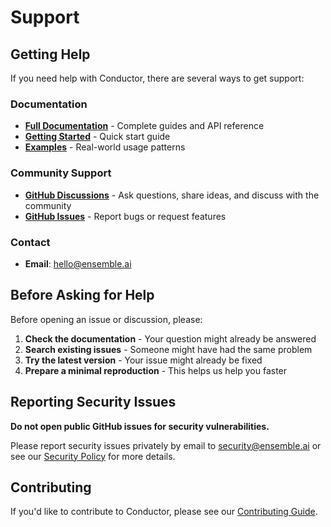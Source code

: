 # Support

## Getting Help

If you need help with Conductor, there are several ways to get support:

### Documentation

- **[Full Documentation](https://docs.ensemble.ai/conductor)** - Complete guides and API reference
- **[Getting Started](https://docs.ensemble.ai/getting-started/conductor)** - Quick start guide
- **[Examples](https://github.com/ensemble-edge/examples)** - Real-world usage patterns

### Community Support

- **[GitHub Discussions](https://github.com/ensemble-edge/conductor/discussions)** - Ask questions, share ideas, and discuss with the community
- **[GitHub Issues](https://github.com/ensemble-edge/conductor/issues)** - Report bugs or request features

### Contact

- **Email**: [hello@ensemble.ai](mailto:hello@ensemble.ai)

## Before Asking for Help

Before opening an issue or discussion, please:

1. **Check the documentation** - Your question might already be answered
2. **Search existing issues** - Someone might have had the same problem
3. **Try the latest version** - Your issue might already be fixed
4. **Prepare a minimal reproduction** - This helps us help you faster

## Reporting Security Issues

**Do not open public GitHub issues for security vulnerabilities.**

Please report security issues privately by email to [security@ensemble.ai](mailto:security@ensemble.ai) or see our [Security Policy](SECURITY.md) for more details.

## Contributing

If you'd like to contribute to Conductor, please see our [Contributing Guide](CONTRIBUTING.md).
